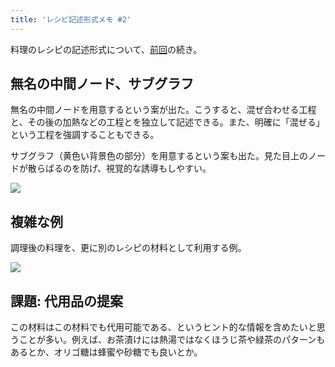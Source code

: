 ```yaml
---
title: 'レシピ記述形式メモ #2'
---
```

料理のレシピの記述形式について、[前回](https://r7kamura.com/articles/2022-05-13-mermaid-recipe-memo)の続き。

無名の中間ノード、サブグラフ
--------------

無名の中間ノードを用意するという案が出た。こうすると、混ぜ合わせる工程と、その後の加熱などの工程とを独立して記述できる。また、明確に「混ぜる」という工程を強調することもできる。

サブグラフ（黄色い背景色の部分）を用意するという案も出た。見た目上のノードが散らばるのを防げ、視覚的な誘導もしやすい。

![](https://lh4.googleusercontent.com/7GmtD_wPQCgLOKzswsIWUM7lODv60j0E_GlDseDkMRpQQ13uMhDGqx6VKZYfvuJRhy2d4tezKLVXmVfo7EVyR_aGKcxUvPYUst3mK40Ovg0TcaPzWC9JcbJ3J5gQ-cuJIlPAx-5pLtIn-pUu8w)

複雑な例
----

調理後の料理を、更に別のレシピの材料として利用する例。

![](https://lh6.googleusercontent.com/yTvBXlKAimMVJkWidi-B9MToh_q1xD7oH7tJxSY9PqVl59d2Be9g-bOTrl1t66pfEtr7KXspikLrNILgu9FXjhCBcgbX63EY_nCQQRlRBWnncYV-Ej8lTgGeDZDh8nHltGwAm9qaMImKVIg85w)

課題: 代用品の提案
----------

この材料はこの材料でも代用可能である、というヒント的な情報を含めたいと思うことが多い。例えば、お茶漬けには熱湯ではなくほうじ茶や緑茶のパターンもあるとか、オリゴ糖は蜂蜜や砂糖でも良いとか。

